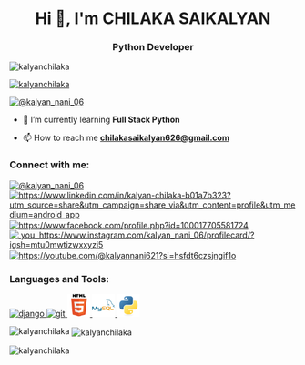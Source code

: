 <h1 align="center">Hi 👋, I'm CHILAKA SAIKALYAN</h1>
<h3 align="center">Python Developer</h3>
<img align="right" width=400 alt="" src="">

<p align="left"> <img src="https://komarev.com/ghpvc/?username=kalyanchilaka&label=Profile%20views&color=0e75b6&style=flat" alt="kalyanchilaka" /> </p>

<p align="left"> <a href="https://github.com/ryo-ma/github-profile-trophy"><img src="https://github-profile-trophy.vercel.app/?username=kalyanchilaka" alt="kalyanchilaka" /></a> </p>

<p align="left"> <a href="https://twitter.com/@kalyan_nani_06" target="blank"><img src="https://img.shields.io/twitter/follow/@kalyan_nani_06?logo=twitter&style=for-the-badge" alt="@kalyan_nani_06" /></a> </p>

- 🌱 I’m currently learning **Full Stack Python**

- 📫 How to reach me **chilakasaikalyan626@gmail.com**

<h3 align="left">Connect with me:</h3>
<p align="left">
<a href="https://twitter.com/@kalyan_nani_06" target="blank"><img align="center" src="https://raw.githubusercontent.com/rahuldkjain/github-profile-readme-generator/master/src/images/icons/Social/twitter.svg" alt="@kalyan_nani_06" height="30" width="40" /></a>
<a href="https://linkedin.com/in/https://www.linkedin.com/in/kalyan-chilaka-b01a7b323?utm_source=share&utm_campaign=share_via&utm_content=profile&utm_medium=android_app" target="blank"><img align="center" src="https://raw.githubusercontent.com/rahuldkjain/github-profile-readme-generator/master/src/images/icons/Social/linked-in-alt.svg" alt="https://www.linkedin.com/in/kalyan-chilaka-b01a7b323?utm_source=share&utm_campaign=share_via&utm_content=profile&utm_medium=android_app" height="30" width="40" /></a>
<a href="https://fb.com/https://www.facebook.com/profile.php?id=100017705581724" target="blank"><img align="center" src="https://raw.githubusercontent.com/rahuldkjain/github-profile-readme-generator/master/src/images/icons/Social/facebook.svg" alt="https://www.facebook.com/profile.php?id=100017705581724" height="30" width="40" /></a>
<a href="https://instagram.com/​ you ​ https://www.instagram.com/kalyan_nani_06/profilecard/?igsh=mtu0mwtizwxxyzi5" target="blank"><img align="center" src="https://raw.githubusercontent.com/rahuldkjain/github-profile-readme-generator/master/src/images/icons/Social/instagram.svg" alt="​ you ​ https://www.instagram.com/kalyan_nani_06/profilecard/?igsh=mtu0mwtizwxxyzi5" height="30" width="40" /></a>
<a href="https://www.youtube.com/c/https://youtube.com/@kalyannani621?si=hsfdt6czsjngif1o" target="blank"><img align="center" src="https://raw.githubusercontent.com/rahuldkjain/github-profile-readme-generator/master/src/images/icons/Social/youtube.svg" alt="https://youtube.com/@kalyannani621?si=hsfdt6czsjngif1o" height="30" width="40" /></a>
</p>

<h3 align="left">Languages and Tools:</h3>
<p align="left"> <a href="https://www.djangoproject.com/" target="_blank" rel="noreferrer"> <img src="https://cdn.worldvectorlogo.com/logos/django.svg" alt="django" width="40" height="40"/> </a> <a href="https://git-scm.com/" target="_blank" rel="noreferrer"> <img src="https://www.vectorlogo.zone/logos/git-scm/git-scm-icon.svg" alt="git" width="40" height="40"/> </a> <a href="https://www.w3.org/html/" target="_blank" rel="noreferrer"> <img src="https://raw.githubusercontent.com/devicons/devicon/master/icons/html5/html5-original-wordmark.svg" alt="html5" width="40" height="40"/> </a> <a href="https://www.mysql.com/" target="_blank" rel="noreferrer"> <img src="https://raw.githubusercontent.com/devicons/devicon/master/icons/mysql/mysql-original-wordmark.svg" alt="mysql" width="40" height="40"/> </a> <a href="https://www.python.org" target="_blank" rel="noreferrer"> <img src="https://raw.githubusercontent.com/devicons/devicon/master/icons/python/python-original.svg" alt="python" width="40" height="40"/> </a> </p>

<p><img align="left" src="https://github-readme-stats.vercel.app/api/top-langs?username=kalyanchilaka&show_icons=true&locale=en&layout=compact" alt="kalyanchilaka" /></p>

<p>&nbsp;<img align="center" src="https://github-readme-stats.vercel.app/api?username=kalyanchilaka&show_icons=true&locale=en" alt="kalyanchilaka" /></p>

<p><img align="center" src="https://github-readme-streak-stats.herokuapp.com/?user=kalyanchilaka&" alt="kalyanchilaka" /></p>
